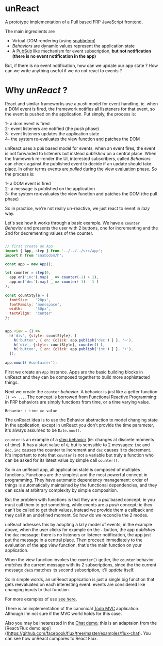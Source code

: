 
# unReact

A prototype implementation of a Pull based FRP JavaScript frontend.

The main ingredients are

- Virtual-DOM rendering (using [snabbdom](https://github.com/paldepind/snabbdom))
- *Behaviors* are dynamic values represent the application state 
- A [PubSub](https://en.wikipedia.org/wiki/Publish%E2%80%93subscribe_pattern) like mechanism for event subscription, **but not notification (there is no event notification in the app)**

But, if there is no event notification, how can we update our app state ? How can we write anything useful if we do not react to events ?

# Why *unReact* ?

React and similar frameworks use a *push* model for event handling, ie. when a DOM event is fired, the framework notifies all liseteners for that event, so the event is pushed on the application. Put simply, the process is:

1- a dom event is fired  
2- event listeners are notified (the push phase)  
3- event listeners updates the application state  
4- the system re-evaluates the view function and patches the DOM  

unReact uses a *pull* based model for events, when an event fires, the event is not forwarded to listeners but instead *published* on a central place. When the framework re-render the UI, interested subscribers, called *Behaviors* can check against the published event to decide if an update should take place. In other terms events are *pulled* during the view evaluation phase.  So the process is:

1- a DOM event is fired  
2- a message is published on the application  
3- the system re-evaluates the view function and patches the DOM (the pull phase)  

So in practice, we're not really un-reactive, we just react to event in *lazy* way.

Let's see how it works through a basic example. We have a `counter` *Behavior* and presents the user with 2 buttons, one for incrementing and the 2nd for decrementing values of the counter.

```javascript

// first create an App
import { App, step } from '../../../src/app';
import h from 'snabbdom/h';

const app = new App();

let counter = step(0, 
  app.on('inc').map( _ => counter(-1) + 1),
  app.on('dec').map( _ => counter(-1) - 1 )  
);
  
const countStyle = {  
  fontSize:   '20px',
  fontFamily: 'monospace',
  width:      '50px',
  textAlign:  'center'
};

  
app.view = () =>
  h('div', {style: countStyle}, [
    h('button', { on: {click: app.publish('dec') } }, '–'),
    h('div', {style: countStyle}, counter() ),
    h('button', { on: {click: app.publish('inc') } }, '+'),
  ]);
    
app.mount('#container');
```

First we create an `App` instance. Apps are the basic building blocks in unReact and they can be composed together to build more sophistacted things.

Next we create the `counter` *behavior*. A behavior is just like a getter function `() => ...`. The concept is borrowed from Functional Reactive Programming: in FRP behaviors are simply functions from time, or a time varying value.

```
Behavior : time => value
```

The unReact idea is to use the Behavior abstraction to model changing state in the application, except in unReact you don't provide the time parameter, it's always assumed to be `Date.now()`. 

`counter` is an example of a [step behavior](https://en.wikipedia.org/wiki/Step_function) (ie. changes at discrete moments of time). It has a start value of `0`, but is senssible to 2 messages: `inc` and `dec`. `inc` causes the counter to increment and `dec` causes it to decrement. It's important to note that `counter` is not a variable but truly a function who can be asked for its latest value by simple call `counter()`.

So in an unReact app, all application state is composed of multiples functions. Functions are the simplest and the most powerful concept in programming. They have automatic dependency management: order of things is automatically maintained by the functional dependencies, and they can scale at arbitrary complexity by simple composition.

But the problem with functions is that they are a *pull* based concept; ie you must call them to get something, while events are a *push* concept; ie they can't be called to get their values, instead we provide them a callback and they call it an undefined moment. So how do we reconcile the 2 modes.

unReact adresses this by adopting a lazy model of events; in the example above, when the user clicks for example on the `-` button, the app *publishes* the `dec` message: there is no listeners or listener notification, the app just put the message in a central place. Then proceed immediately to the evaluation of the app view function. that's the main function on your application.

When the view function invokes the `counter()` getter, the `counter` behavior *matches* the current message with its 2 subscriptions, since the the current message `dec$` matches its second subscription, it'll *update* itself.

So in simple words, an unReact application is just a single big function that gets reevaluated on each interesting event. events are considered like changing inputs to that function.

For more examples of use [see here](https://github.com/yelouafi/unReact/tree/master/examples).

There is an implementation of the canonical [Todo MVC](https://github.com/yelouafi/unReact/tree/master/examples/todos) application. Although i'm not sure if the MVC world holds for this case.

Also you may be ineterested in the [Chat demo](https://github.com/yelouafi/unReact/tree/master/examples/chat); this is an adaptaion from the [React/Flux demo app]((https://github.com/facebook/flux/tree/master/examples/flux-chat). You can see how unReact compares to React Flux.

